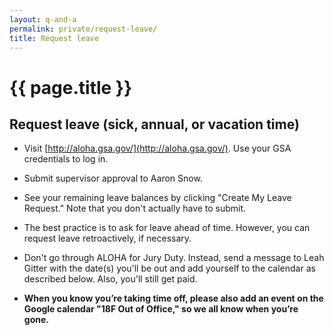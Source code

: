```yaml
---
layout: q-and-a
permalink: private/request-leave/
title: Request leave
---
```

# {{ page.title }}

## Request leave (sick, annual, or vacation time)

*  Visit [http://aloha.gsa.gov/](http://aloha.gsa.gov/). Use your GSA credentials to log in.

* Submit supervisor approval to Aaron Snow.

* See your remaining leave balances by clicking "Create My Leave Request." Note that you don't actually have to submit.

* The best practice is to ask for leave ahead of time. However, you can request leave retroactively, if necessary.

* Don't go through ALOHA for Jury Duty. Instead, send a message to Leah Gitter with the date(s) you'll be out and add yourself to the calendar as described below. Also, you'll still get paid. 

* **When you know you’re taking time off, please also add an event on the Google calendar "18F Out of Office," so we all know when you’re gone.**

